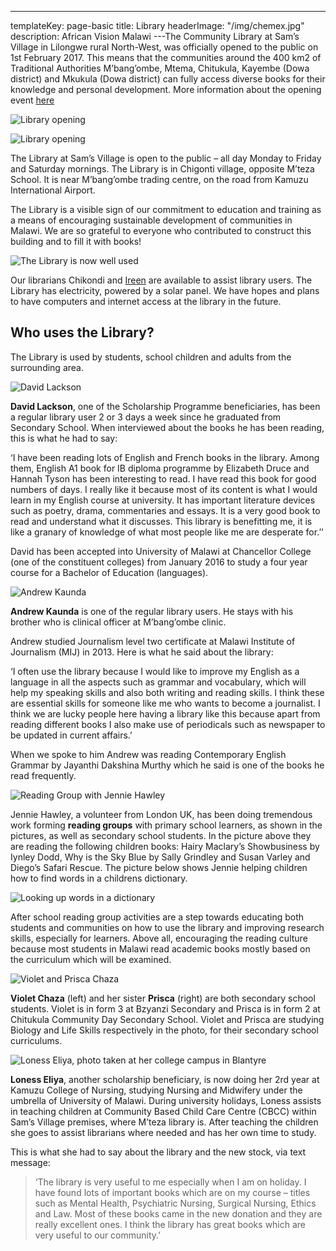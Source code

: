 ---
templateKey: page-basic
title: Library
headerImage: "/img/chemex.jpg"
description: African Vision Malawi
---The Community Library at Sam’s Village in Lilongwe rural North-West, was officially opened to the public on 1st February 2017. This means that the communities around the 400 km2 of Traditional Authorities M’bang’ombe, Mtema, Chitukula, Kayembe (Dowa district) and Mkukula (Dowa district) can fully access diverse books for their knowledge and personal development. More information about the opening event [here](https://www.africanvision.org.uk/africa-vision-news/wp-content/uploads/2015/11/REPORT-ON-OPENING-LIBRARY-010217.pdf)

![Library opening](/img/report-on-opening-library-2-010217.jpg "Library opening")

![Library opening](/img/report-on-opening-library-010217.jpg "Library opening")

The Library at Sam’s Village is open to the public – all day Monday to Friday and Saturday mornings. The Library is in Chigonti village, opposite M’teza School. It is near M’bang’ombe trading centre, on the road from Kamuzu International Airport.

The Library is a visible sign of our commitment to education and training as a means of encouraging sustainable development of communities in Malawi. We are so grateful to everyone who contributed to construct this building and to fill it with books!

![The Library is now well used](/img/library.jpg "The Library is now well used")

Our librarians Chikondi and [Ireen](/about-us/team/staff-stories-ireen-mwale/) are available to assist library users. The Library has electricity, powered by a solar panel. We have hopes and plans to have computers and internet access at the library in the future.

## Who uses the Library?

The Library is used by students, school children and adults from the surrounding area.

![David Lackson](/img/david-lackson-1.jpg "David Lackson")

**David Lackson**, one of the Scholarship Programme beneficiaries, has been a regular library user 2 or 3 days a week since he graduated from Secondary School. When interviewed about the books he has been reading, this is what he had to say:

‘I have been reading lots of English and French books in the library. Among them, English A1 book for IB diploma programme by Elizabeth Druce and Hannah Tyson has been interesting to read. I have read this book for good numbers of days. I really like it because most of its content is what I would learn in my English course at university. It has important literature devices such as poetry, drama, commentaries and essays. It is a very good book to read and understand what it discusses. This library is benefitting me, it is like a granary of knowledge of what most people like me are desperate for.’’

David has been accepted into University of Malawi at Chancellor College (one of the constituent colleges) from January 2016 to study a four year course for a Bachelor of Education (languages).

![Andrew Kaunda](/img/andrew-kaunda-1.jpg "Andrew Kaunda")

**Andrew Kaunda** is one of the regular library users. He stays with his brother who is clinical officer at M’bang’ombe clinic.

Andrew studied Journalism level two certificate at Malawi Institute of Journalism (MIJ) in 2013. Here is what he said about the library:

‘I often use the library because I would like to improve my English as a language in all the aspects such as grammar and vocabulary, which will help my speaking skills and also both writing and reading skills. I think these are essential skills for someone like me who wants to become a journalist. I think we are lucky people here having a library like this because apart from reading different books I also make use of periodicals such as newspaper to be updated in current affairs.’

When we spoke to him Andrew was reading Contemporary English Grammar by Jayanthi Dakshina Murthy which he said is one of the books he read frequently.

![Reading Group with Jennie Hawley](/img/jennie-hawley-and-literacy-2.jpg "Reading Group with Jennie Hawley")

Jennie Hawley, a volunteer from London UK, has been doing tremendous work forming **reading groups** with primary school learners, as shown in the pictures, as well as secondary school students. In the picture above they are reading the following children books: Hairy Maclary’s Showbusiness by Iynley Dodd, Why is the Sky Blue by Sally Grindley and Susan Varley and Diego’s Safari Rescue. The picture below shows Jennie helping children how to find words in a childrens dictionary.

![Looking up words in a dictionary](/img/jennie-hawley-and-literacy-1.jpg "Looking up words in a dictionary")

After school reading group activities are a step towards educating both students and communities on how to use the library and improving research skills, especially for learners. Above all, encouraging the reading culture because most students in Malawi read academic books mostly based on the curriculum which will be examined.

![Violet and Prisca Chaza](/img/violet-and-prisca-chaza.jpg "Violet and Prisca Chaza")

**Violet Chaza** (left) and her sister **Prisca** (right) are both secondary school students. Violet is in form 3 at Bzyanzi Secondary and Prisca is in form 2 at Chitukula Community Day Secondary School. Violet and Prisca are studying Biology and Life Skills respectively in the photo, for their secondary school curriculums.

![Loness Eliya, photo taken at her college campus in Blantyre](/img/loness-eliya-2.jpg "Loness Eliya, photo taken at her college campus in Blantyre")

**Loness Eliya**, another scholarship beneficiary, is now doing her 2rd year at Kamuzu College of Nursing, studying Nursing and Midwifery under the umbrella of University of Malawi. During university holidays, Loness assists in teaching children at Community Based Child Care Centre (CBCC) within Sam’s Village premises, where M’teza library is. After teaching the children she goes to assist librarians where needed and has her own time to study.

This is what she had to say about the library and the new stock, via text message:

> ‘The library is very useful to me especially when I am on holiday. I have found lots of important books which are on my course – titles such as Mental Health, Psychiatric Nursing, Surgical Nursing, Ethics and Law. Most of these books came in the new donation and they are really excellent ones. I think the library has great books which are very useful to our community.’
